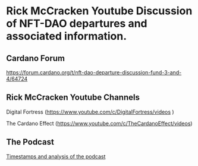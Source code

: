 # Rick McCracken Youtube Discussion of NFT-DAO departures and associated information.

## Cardano Forum

https://forum.cardano.org/t/nft-dao-departure-discussion-fund-3-and-4/64724

## Rick McCracken Youtube Channels

Digital Fortress (https://www.youtube.com/c/DigitalFortress/videos )

The Cardano Effect (https://www.youtube.com/c/TheCardanoEffect/videos)

## The Podcast

[Timestamps and analysis of the podcast](../Digital-Fortress/Timestamps.md)


